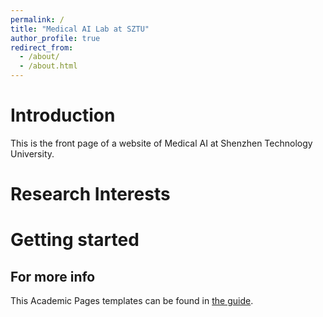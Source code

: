 ```yaml
---
permalink: /
title: "Medical AI Lab at SZTU"
author_profile: true
redirect_from: 
  - /about/
  - /about.html
---
```


Introduction
======
This is the front page of a website of Medical AI at Shenzhen Technology University.

Research Interests
======


Getting started
======











For more info
------
This Academic Pages templates can be found in [the guide](https://academicpages.github.io/). 
